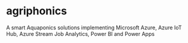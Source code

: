 # agriphonics
A smart Aquaponics solutions implementing Microsoft Azure, Azure IoT Hub, Azure Stream Job Analytics, Power BI and Power Apps
